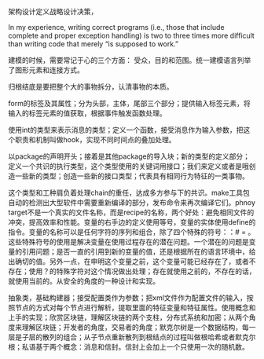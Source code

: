 架构设计定义战略设计决策，

In my experience, writing correct programs (i.e., those that include complete and proper exception handling) is two to three times more difficult than writing code that merely “is supposed to work.”

建模的时候，需要常记于心的三个方面： 受众，目的和范围。统一建模语言列举了图形元素和连接方式。

归根结底是要把整个大的事物拆分，认清事物的本质。

form的标签及其属性；分为头部，主体，尾部三个部分；提供输入标签元素，将输入的标签元素的值获取，根据事件触发函数处理。

使用int的类型来表示消息的类型；定义一个函数，接受消息作为输入参数，把这个职责和机制叫做hook，实现不同时间点的叠加处理。

以package的声明开头；接着是其他package的导入块；新的类型的定义部分；定义一个共识的执行类型，这个类型使用的关键词用接口；我们来定义或者是哦创造一些新的类型；创造一些新的接口类型；代表具有相同行为特征的一类事物。

这个类型和工种肩负着处理chain的重任，达成多方参与下的共识。make工具包自动的检测出大型软件中需要重新编译的部分，发布命令来再次编译它们。phnoy target不是一个真实的文件名称，而是recipe的名称，两个好处：避免相同文件的冲突，提高效率和性能。变量的右手边的定义使用等号，变量的实体使用define的指令。变量的名称可以是任何字符的序列和组合，除了四个特殊的符号：：# = 。这些特殊符号的使用是解决变量在使用过程存在的潜在问题。一个潜在的问题是变量的引用问题；是否一直的引用到新的变量的值，还是根据所在的语言环境中，给出确切的值。另外一点，在申明这个变量之前，这个变量可能已经存在了，或者不存在；使用？的特殊字符对这个情况做出处理；存在就使用之前的，不存在的话，就使用当前的。从安全的角度的一种设计和实现。

抽象类，基础构建器；接受配置类作为参数；把xml文件作为配置文件的输入，按照节点的方式对每个节点进行解析，提取里面的特征变量和特征属性。使用概念和上手的实现；欣赏区块链，理解区块链的两个支柱，分布式系统和加密；从两个角度来理解区块链；开发者的角度，交易者的角度；默克尔树是一个数据结构，每一层是子层的散列的组合；从子节点重新散列到根结点的过程叫做根哈希或者默克尔根；私语基于两个概念：消息和信封。信封上会加上一个只使用一次的随机数。


